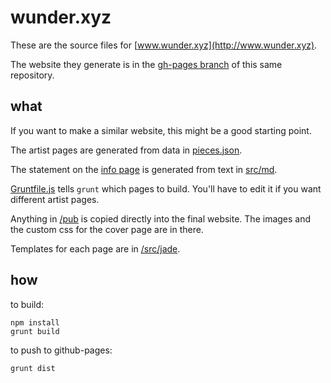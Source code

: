 # wunder.xyz

These are the source files for [www.wunder.xyz](http://www.wunder.xyz). 

The website they generate is in the [gh-pages branch](https://github.com/amonks/wunder.xyz/tree/gh-pages) of this same repository.

## what

If you want to make a similar website, this might be a good starting point.

The artist pages are generated from data in [pieces.json](https://github.com/amonks/wunder.xyz/blob/master/pieces.json).

The statement on the [info page](http://www.wunder.xyz/info) is generated from text in [src/md](https://github.com/amonks/wunder.xyz/tree/master/src/md).

[Gruntfile.js](https://github.com/amonks/wunder.xyz/blob/master/Gruntfile.js) tells `grunt` which pages to build. You'll have to edit it if you want different artist pages.

Anything in [/pub](https://github.com/amonks/wunder.xyz/tree/master/pub) is copied directly into the final website. The images and the custom css for the cover page are in there.

Templates for each page are in [/src/jade](https://github.com/amonks/wunder.xyz/tree/master/src/jade).

## how

to build:

    npm install
    grunt build

to push to github-pages:

    grunt dist
